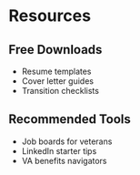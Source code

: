 # Resources

## Free Downloads
- Resume templates
- Cover letter guides
- Transition checklists

## Recommended Tools
- Job boards for veterans
- LinkedIn starter tips
- VA benefits navigators
